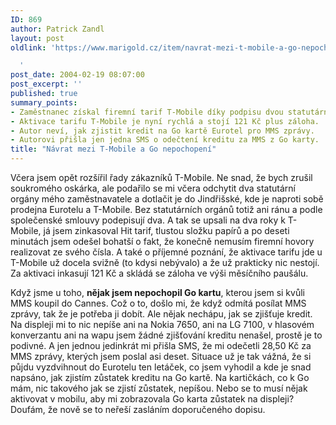 ```yaml
---
ID: 869
author: Patrick Zandl
layout: post
oldlink: 'https://www.marigold.cz/item/navrat-mezi-t-mobile-a-go-nepochopeni

  '
post_date: 2004-02-19 08:07:00
post_excerpt: ''
published: true
summary_points:
- Zaměstnanec získal firemní tarif T-Mobile díky podpisu dvou statutárních orgánů.
- Aktivace tarifu T-Mobile je nyní rychlá a stojí 121 Kč plus záloha.
- Autor neví, jak zjistit kredit na Go kartě Eurotel pro MMS zprávy.
- Autorovi přišla jen jedna SMS o odečtení kreditu za MMS z Go karty.
title: "Návrat mezi T-Mobile a Go nepochopení"
---
```


<p>
Včera jsem opět rozšířil řady zákazníků T-Mobile. Ne snad, že bych zrušil soukromého oskárka, ale podařilo se mi včera odchytit dva statutární orgány mého zaměstnavatele a dotlačit je do Jindřišské, kde je naproti sobě prodejna Eurotelu a T-Mobile. Bez statutárních orgánů totiž ani ránu a podle společenské smlouvy podepisují dva. A tak se upsali na dva roky k T-Mobile, já jsem zinkasoval Hit tarif, tlustou složku papírů a po deseti minutách jsem odešel bohatší o fakt, že konečně nemusím firemní hovory realizovat ze svého čísla. A také o příjemné poznání, že aktivace tarifu jde u T-Mobile už docela svižně (to kdysi nebývalo) a že už prakticky nic nestojí. Za aktivaci inkasují 121 Kč a skládá se záloha ve výši měsíčního paušálu. </p>

<p>
Když jsme u toho, <STRONG>nějak jsem nepochopil Go kartu</STRONG>, kterou jsem si kvůli MMS koupil do Cannes. Což o to, došlo mi, že když odmítá posílat MMS zprávy, tak že je potřeba ji dobít. Ale nějak nechápu, jak se zjišťuje kredit. Na displeji mi to nic nepíše ani na Nokia 7650, ani na LG 7100, v hlasovém konverzantu ani na wapu jsem žádné zjišťování kreditu nenašel, prostě je to podivné. A jen jednou jedinkrát mi přišla SMS, že mi odečetli 28,50 Kč za MMS zprávy, kterých jsem poslal asi deset. Situace už je tak vážná, že si půjdu vyzdvihnout do Eurotelu ten letáček, co jsem vyhodil a kde je snad napsáno, jak zjistím zůstatek kreditu na Go kartě. Na kartičkách, co k Go mám, nic takového jak se zjistí zůstatek, nepíšou. Nebo se to musí nějak aktivovat v mobilu, aby mi zobrazovala Go karta zůstatek na displeji? Doufám, že nově se to neřeší zasláním doporučeného dopisu. </p>